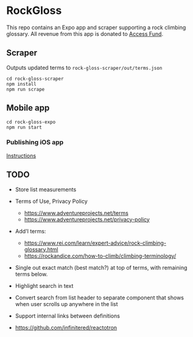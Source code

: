 # RockGloss

This repo contains an Expo app and scraper supporting a rock climbing glossary.  All revenue from this app is donated to
[Access Fund](https://www.accessfund.org).

## Scraper

Outputs updated terms to `rock-gloss-scraper/out/terms.json`
```
cd rock-gloss-scraper
npm install
npm run scrape
```

## Mobile app

```
cd rock-gloss-expo
npm run start
```

### Publishing iOS app

[Instructions](https://medium.com/@jeffrey.allen.lewis/react-native-how-to-publish-an-expo-app-to-testflight-debug-common-errors-90e427b4b5ea)

## TODO

* Store list measurements

* Terms of Use, Privacy Policy
  - https://www.adventureprojects.net/terms
  - https://www.adventureprojects.net/privacy-policy
* Add'l terms:
  - https://www.rei.com/learn/expert-advice/rock-climbing-glossary.html
  - https://rockandice.com/how-to-climb/climbing-terminology/
* Single out exact match (best match?) at top of terms, with remaining terms below.
* Highlight search in text
* Convert search from list header to separate component that shows when user scrolls up anywhere in the list
* Support internal links between definitions
* https://github.com/infinitered/reactotron
